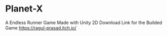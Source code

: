 # Planet-X
A Endless Runner Game Made with Unity 2D
Download Link for the Builded Game
https://ragul-prasad.itch.io/
